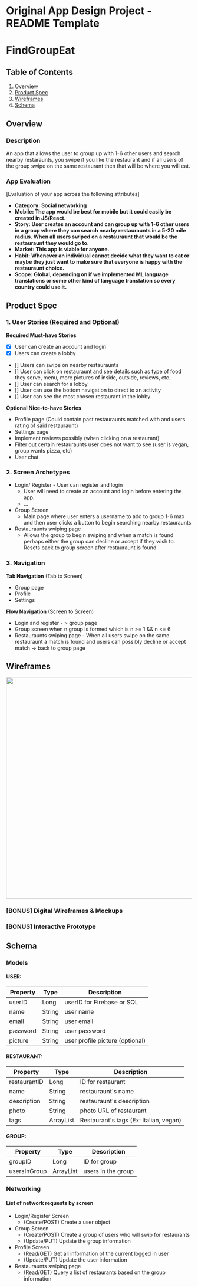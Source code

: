 Original App Design Project - README Template
===

# FindGroupEat

## Table of Contents
1. [Overview](#Overview)
1. [Product Spec](#Product-Spec)
1. [Wireframes](#Wireframes)
2. [Schema](#Schema)

## Overview
### Description
An app that allows the user to group up with 1-6 other users and search nearby restaraunts, you swipe if you like the restaurant and if all users of the group swipe on the same restaurant then that will be where you will eat.

### App Evaluation
[Evaluation of your app across the following attributes]
- **Category: Social networking**
- **Mobile: The app would be best for mobile but it could easily be created in JS/React.**
- **Story: User creates an account and can group up with 1-6 other users in a group where they can search nearby restauraunts in a 5-20 mile radius. When all users swiped on a restauraunt that would be the restauraunt they would go to.**
- **Market: This app is viable for anyone.**
- **Habit: Whenever an individual cannot decide what they want to eat or maybe they just want to make sure that everyone is happy with the restauraunt choice.**
- **Scope: Global, depending on if we implemented ML language translations or some other kind of language translation so every country could use it.**

## Product Spec

### 1. User Stories (Required and Optional)

**Required Must-have Stories**

- [x] User can create an account and login
- [x] Users can create a lobby
- [] Users can swipe on nearby restauraunts
- [] User can click on restauraunt and see details such as type of food they serve, menu, more pictures of inside, outside, reviews, etc.
- [] User can search for a lobby
- [] User can use the bottom navigation to direct to an activity
- [] User can see the most chosen restaurant in the lobby 


**Optional Nice-to-have Stories**

* Profile page (Could contain past restauraunts matched with and users rating of said restauraunt)
* Settings page
* Implement reviews possibly (when clicking on a restaurant)
* Filter out certain restauraunts user does not want to see (user is vegan, group wants pizza, etc)
* User chat



### 2. Screen Archetypes

* Login/ Register - User can register and login
   * User will need to create an account and login before entering the app.
   * ...
* Group Screen
   * Main page where user enters a username to add to group 1-6 max and then user clicks a button to begin searching nearby restauraunts
* Restauraunts swiping page
   * Allows the group to begin swiping and when a match is found perhaps either the group can decline or accept if they wish to. Resets back to group screen after restauraunt is found

### 3. Navigation

**Tab Navigation** (Tab to Screen)

* Group page
* Profile
* Settings

**Flow Navigation** (Screen to Screen)

* Login and register - > group page
* Group screen when n group is formed which is n >= 1 && n <= 6
* Restauraunts swiping page - When all users swipe on the same restauraunt a match is found and users can possibly decline or accept match -> back to group page

## Wireframes
<img src="https://i.imgur.com/skfL3hq.png" width=600>

### [BONUS] Digital Wireframes & Mockups

### [BONUS] Interactive Prototype

## Schema

### Models
#### USER:
| Property| Type   | Description |
| --------| -------| ------------|
| userID  | Long   | userID for Firebase or SQL |
| name    | String | user name   |
| email   | String | user email |
| password| String | user password |
| picture | String | user profile picture (optional) |

#### RESTAURANT:
| Property| Type   | Description |
| --------| -------| ------------|
| restaurantID| Long   | ID for restaurant |
| name        | String | restauraunt's name |
| description | String | restauraunt's description |
| photo       | String | photo URL of restaurant |
| tags        | ArrayList<String> | Restaurant's tags (Ex: Italian, vegan) |

#### GROUP:
| Property| Type   | Description |
| --------| -------| ------------|
| groupID | Long   | ID for group |
| usersInGroup | ArrayList<User> | users in the group |


### Networking
#### List of network requests by screen
- Login/Register Screen
    * (Create/POST) Create a user object
- Group Screen
    * (Create/POST) Create a group of users who will swip for restaurants
    * (Update/PUT) Update the group information
- Profile Screen
    * (Read/GET) Get all information of the current logged in user
    * (Update/PUT) Update the user information
- Restauraunts swiping page
    * (Read/GET) Query a list of restaurants based on the group information
